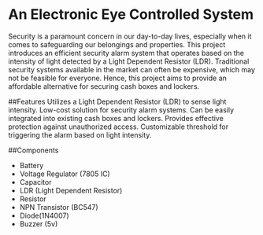 # An Electronic Eye Controlled System
Security is a paramount concern in our day-to-day lives, especially when it comes to safeguarding our belongings and properties. This project introduces an efficient security alarm system that operates based on the intensity of light detected by a Light Dependent Resistor (LDR). Traditional security systems available in the market can often be expensive, which may not be feasible for everyone. Hence, this project aims to provide an affordable alternative for securing cash boxes and lockers.

##Features
Utilizes a Light Dependent Resistor (LDR) to sense light intensity.
Low-cost solution for security alarm systems.
Can be easily integrated into existing cash boxes and lockers.
Provides effective protection against unauthorized access.
Customizable threshold for triggering the alarm based on light intensity.

##Components
  - Battery
  - Voltage Regulator (7805 IC)
  - Capacitor
  - LDR (Light Dependent Resistor)
  - Resistor
  - NPN Transistor (BC547)
  - Diode(1N4007)
  - Buzzer (5v)
